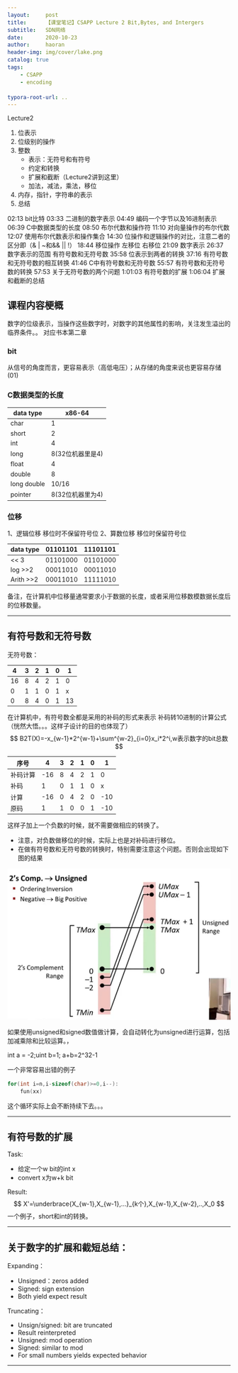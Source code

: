 ```yaml
---
layout:     post
title:      【课堂笔记】CSAPP Lecture 2 Bit,Bytes, and Intergers
subtitle:   SDN网络
date:       2020-10-23
author:     haoran
header-img: img/cover/lake.png
catalog: true
tags: 
    - CSAPP
    - encoding

typora-root-url: ..
---
```

<head>
    <script src="https://cdn.mathjax.org/mathjax/latest/MathJax.js?config=TeX-AMS-MML_HTMLorMML" type="text/javascript"></script>
    <script type="text/x-mathjax-config">
        MathJax.Hub.Config({
            tex2jax: {
            skipTags: ['script', 'noscript', 'style', 'textarea', 'pre'],
            inlineMath: [['$','$']]
            }
        });
    </script>
</head>

Lecture2

1. 位表示
2. 位级别的操作
3. 整数
   - 表示：无符号和有符号
   - 约定和转换
   - 扩展和截断（Lecture2讲到这里）
   - 加法，减法，乘法，移位
4. 内存，指针，字符串的表示
5. 总结

02:13 bit比特
03:33 二进制的数字表示
04:49 编码一个字节以及16进制表示
06:39 C中数据类型的长度
08:50 布尔代数和操作符
11:10 对向量操作的布尔代数
12:07 使用布尔代数表示和操作集合
14:30 位操作和逻辑操作的对比，注意二者的区分即（& |  ~和&& || !）
18:44 移位操作 左移位 右移位
21:09 数字表示
26:37 数字表示的范围
有符号数和无符号数
35:58 位表示到两者的转换
37:16 有符号数和无符号数的相互转换
41:46 C中有符号数和无符号数
55:57 有符号数和无符号数的转换
57:53 关于无符号数的两个问题
1:01:03 有符号数的扩展
1:06:04 扩展和截断的总结

## 课程内容梗概
数字的位级表示，当操作这些数字时，对数字的其他属性的影响，关注发生溢出的临界条件。。
对应书本第二章

### bit
从信号的角度而言，更容易表示（高低电压）；从存储的角度来说也更容易存储(01)

### C数据类型的长度

| data type   | x86-64           |
| ----------- | ---------------- |
| char        | 1                |
| short       | 2                |
| int         | 4                |
| long        | 8(32位机器里是4) |
| float       | 4                |
| double      | 8                |
| long double | 10/16            |
| pointer     | 8(32位机器里为4) |


### 位移
1、逻辑位移
移位时不保留符号位
2、算数位移
移位时保留符号位

| data type   | 01101101|11101101 |
| ----------- | --------|-------|
|<< 3    |01101000|01101000|
|log >>2 |00011010|00011010|
|Arith >>2 |00011010|11111010|

备注，在计算机中位移量通常要求小于数据的长度，或者采用位移数模数据长度后的位移数量。

---

## 有符号数和无符号数

无符号数：

|4|3|2|1|0|1|
|--|--|--|--|--|--|
|16|8|4|2|1|0|2|
|0|1|1|0|1|x|
|0|8|4|0|1|13|

在计算机中，有符号数全都是采用的补码的形式来表示
补码转10进制的计算公式（恍然大悟。。。这样子设计的目的也体现了）
$$
B2T(X)=-x_{w-1}*2^{w-1}+\sum^{w-2}_{i=0}x_i*2^i,w表示数字的bit总数
$$

|序号|4|3|2|1|0|1|
|--|--|--|--|--|--|--|
|补码计算|-16|8|4|2|1|0|2|
|补码|1|0|1|1|0|x|
|计算|-16|0|4|2|0|-10|
|原码|1|1|0|0|1|-10|

这样子加上一个负数的时候，就不需要做相应的转换了。

- 注意，对负数做移位的时候，实际上也是对补码进行移位。
- 在做有符号数和无符号数的转换时，特别需要注意这个问题。否则会出现如下图的结果

![image-20201023220709360](/img/cloudNetworkingClass/2020-10-23-CSAPP%E7%AC%94%E8%AE%B0-%E7%AC%AC%E4%BA%8C%E8%8A%82/image-20201023220709360.png)

如果使用unsigned和signed数值做计算，会自动转化为unsigned进行运算，包括加减乘除和比较运算。，

int a = -2;uint b=1;
a+b=2^32-1

一个非常容易出错的例子

```c++
for(int i=n,i-sizeof(char)>=0,i--):
    fun(xx)
```

这个循环实际上会不断持续下去。。。

----

## 有符号数的扩展

Task:

- 给定一个w bit的int x
- convert x为w+k bit

Result:
$$
X'=\underbrace{X_{w-1},X_{w-1},...}_{k个},X_{w-1},X_{w-2},..,X_0
$$
一个例子，short和int的转换。

---

## 关于数字的扩展和截短总结：

Expanding：

- Unsigned：zeros added
- Signed: sign extension
- Both yield expect result

Truncating：

- Unsign/signed: bit are truncated
- Result reinterpreted
- Unsigned: mod operation
- Signed: similar to mod
- For small numbers yields expected behavior

----



